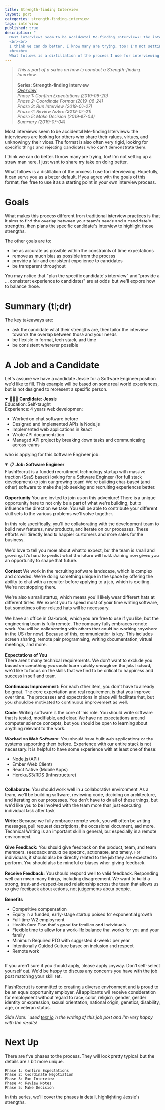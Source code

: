 ```yaml
---
title: Strength-finding Interview
layout: post
categories: strength-finding-interview
tags: interview
published: true
description: "
  Most interviews seem to be accidental Me-finding Interviews: the interviewers are looking for others who share their values, virtues, and unknowingly their vices. The format is also often very rigid, looking for specific things and rejecting candidates who can't demonstrate them.
  <br><br>
  I think we can do better. I know many are trying, too! I'm not setting up a straw man here. I just want to share my take on doing better.
  <br><br>
  What follows is a distillation of the process I use for interviewing. Hopefully, it can serve you as a better default. If you agree with the goals of this format, feel free to use it as a starting point in your own interview process."
---
```



> _This is part of a series on how to conduct a Strength-finding Interview._<br>
> <br>
> **Series: Strength-finding Interview**<br>
> <a href="overview">_Overview_</a><br>
> _Phase 1: Confirm Expectations (2019-06-20)_<br>
> _Phase 2: Coordinate Format (2019-06-24)_<br>
> _Phase 3: Run Interview (2019-06-27)_<br>
> _Phase 4: Review Notes (2019-07-01)_<br>
> _Phase 5: Make Decision (2019-07-04)_<br>
> _Summary (2019-07-04)_


Most interviews seem to be accidental Me-finding Interviews: the interviewers are looking for others who share their values, virtues, and unknowingly their vices. The format is also often very rigid, looking for specific things and rejecting candidates who can't demonstrate them.

I think we can do better. I know many are trying, too! I'm not setting up a straw man here. I just want to share my take on doing better.

What follows is a distillation of the process I use for interviewing. Hopefully, it can serve you as a better default. If you agree with the goals of this format, feel free to use it as a starting point in your own interview process.


# Goals

What makes this process different from traditional interview practices is that it aims to find the overlap between your team's needs and a candidate's strengths, then plans the specific candidate's interview to highlight those strengths.

The other goals are to:
- be as accurate as possible within the constraints of time expectations
- remove as much bias as possible from the process
- provide a fair and consistent experience to candidates
- be transparent throughout

You may notice that "plan the specific candidate's interview" and "provide a ... consistent experience to candidates" are at odds, but we'll explore how to balance those.


# Summary (tl;dr)

The key takeaways are:

- ask the candidate what their strengths are, then tailor the interview towards the overlap between those and your needs
- be flexible in format, tech stack, and time
- be consistent wherever possible


# A Job and a Candidate

Let's assume we have a candidate Jessie for a Software Engineer position we'd like to fill. This example will be based on some real world experiences, but is not designed to represent a specific person.


<details open>
<summary>👩🏾‍💻 <b>Candidate: Jessie</b></summary>
<div class="content">
  Education: Self-taught<br>
  Experience: 4 years web development<br>
  
  <ul>
    <li>Worked on chat software before</li>
    <li>Designed and implemented APIs in Node.js</li>
    <li>Implemented web applications in React</li>
    <li>Wrote API documentation</li>
    <li>Managed API project by breaking down tasks and communicating across teams</li>
  </ul>
</div>
</details>


who is applying for this Software Engineer job:


<details open>
<summary>📋 <b>Job: Software Engineer</b></summary>
<div class="content">
  FlashRecruit is a funded recruitment technology startup with massive traction (SaaS based) looking for a Software Engineer (for full stack development) to join our growing team! We're building chat-based (and other) software to make the job seeking and recruiting experiences better.<br>
  <br>
  <strong>Opportunity</strong>
  You are invited to join us on this adventure! There is a unique opportunity here to not only be a part of what we're building, but to influence the direction we take. You will be able to contribute your different skill sets to the various problems we'll solve together.<br>
  <br>
  In this role specifically, you'll be collaborating with the development team to build new features, new products, and iterate on our processes. These efforts will directly lead to happier customers and more sales for the business.<br>
  <br>
  We'd love to tell you more about what to expect, but the team is small and growing. It's hard to predict what the future will hold. Joining now gives you an opportunity to shape that future.<br>
  <br>
  <strong>Context</strong>
  We work in the recruiting software landscape, which is complex and crowded. We're doing something unique in the space by offering the ability to chat with a recruiter before applying to a job, which is exciting. We're not stopping there.<br>
  <br>
  We're also a small startup, which means you'll likely wear different hats at different times. We expect you to spend most of your time writing software, but sometimes other related hats will be necessary.<br>
  <br>
  We have an office in Oakbrook, which you are free to use if you like, but the engineering team is fully remote. The company fully embraces remote work. You will be collaborating with others that could be working anywhere in the US (for now). Because of this, communication is key. This includes screen sharing, remote pair programming, writing documentation, virtual meetings, and more.<br>
  <br>
  <strong>Expectations of You</strong><br>
  There aren't many technical requirements. We don't want to exclude you based on something you could learn quickly enough on the job. Instead, we'd like to focus on the skills that we find to be critical to happiness and success in self and team.<br>
  <br>
  <strong>Continuous Improvement:</strong> For each other item, you don't have to already be great. The core expectation and real requirement is that you improve over time. The processes and expectations in place will facilitate that, but you should be motivated to continuous improvement as well.<br>
  <br>
  <strong>Code:</strong> Writing software is the core of this role. You should write software that is tested, modifiable, and clear. We have no expectations around computer science concepts, but you should be open to learning about anything relevant to the work.<br>
  <br>
  <strong>Worked on Web Software:</strong> You should have built web applications or the systems supporting them before. Experience with our entire stack is not necessary. It is helpful to have some experience with at least one of these:<br>
  <ul>
    <li>Node.js (API)</li>
    <li>Ember (Web Client)</li>
    <li>React Native (Mobile Apps)</li>
    <li>Heroku/S3/RDS (Infrastructure)</li>
  </ul>
  <br>
  <strong>Collaborate:</strong> You should work well in a collaborative environment. As a team, we'll be building software, reviewing code, deciding on architecture, and iterating on our processes. You don't have to do all of these things, but we'd like you to be involved with the team more than just executing individual task after task.<br>
  <br>
  <strong>Write:</strong> Because we fully embrace remote work, you will often be writing messages, pull request descriptions, the occasional document, and more. Technical Writing is an important skill in general, but especially in a remote environment.<br>
  <br>
  <strong>Give Feedback:</strong> You should give feedback on the product, team, and team members. Feedback should be specific, actionable, and timely. For individuals, it should also be directly related to the job they are expected to perform. You should also be mindful or biases when giving feedback.<br>
  <br>
  <strong>Receive Feedback:</strong> You should respond well to valid feedback. Responding well can mean many things, including disagreement. We want to build a strong, trust-and-respect-based relationship across the team that allows us to give feedback about actions, not judgements about people.<br>
  <br>
  <strong>Benefits</strong><br>
  <ul>
    <li>Competitive compensation</li>
    <li>Equity in a funded, early-stage startup poised for exponential growth</li>
    <li>Full-time W2 employment</li>
    <li>Health Care Plan that's good for families and individuals</li>
    <li>Flexible time to allow for a work-life balance that works for you and your family</li>
    <li>Minimum Required PTO with suggested 4-weeks per year</li>
    <li>Intentionally Guided Culture based on inclusion and respect</li>
    <li>Remote work</li>
  </ul>
  <br>
  If you aren't sure if you should apply, please apply anyway. Don't self-select yourself out. We'd be happy to discuss any concerns you have with the job post matching your skill set.<br>
  <br>
  FlashRecruit is committed to creating a diverse environment and is proud to be an equal opportunity employer. All applicants will receive consideration for employment without regard to race, color, religion, gender, gender identity or expression, sexual orientation, national origin, genetics, disability, age, or veteran status.<br>
</div>
</details>


*Side Note: I used [text.io](https://textio.com/) in the writing of this job post and I'm very happy with the results!*


# Next Up

There are five phases to the process. They will look pretty typical, but the details are a bit more unique.

```
Phase 1: Confirm Expectations
Phase 2: Coordinate Negotiation
Phase 3: Run Interview
Phase 4: Review Notes
Phase 5: Make Decision
```

In this series, we'll cover the phases in detail, highlighting Jessie's strengths.
